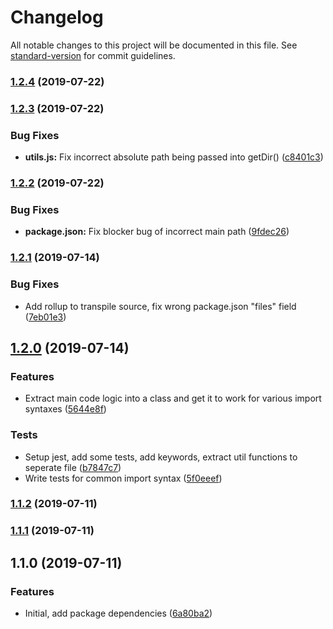 # Changelog

All notable changes to this project will be documented in this file. See [standard-version](https://github.com/conventional-changelog/standard-version) for commit guidelines.

### [1.2.4](https://github.com/bluepropane/babel-plugin-import-dir/compare/v1.2.3...v1.2.4) (2019-07-22)



### [1.2.3](https://github.com/bluepropane/babel-plugin-import-dir/compare/v1.2.2...v1.2.3) (2019-07-22)


### Bug Fixes

* **utils.js:** Fix incorrect absolute path being passed into getDir() ([c8401c3](https://github.com/bluepropane/babel-plugin-import-dir/commit/c8401c3))



### [1.2.2](https://github.com/bluepropane/babel-plugin-import-dir/compare/v1.2.1...v1.2.2) (2019-07-22)


### Bug Fixes

* **package.json:** Fix blocker bug of incorrect main path ([9fdec26](https://github.com/bluepropane/babel-plugin-import-dir/commit/9fdec26))



### [1.2.1](https://github.com/bluepropane/babel-plugin-import-dir/compare/v1.2.0...v1.2.1) (2019-07-14)


### Bug Fixes

* Add rollup to transpile source, fix wrong package.json "files" field ([7eb01e3](https://github.com/bluepropane/babel-plugin-import-dir/commit/7eb01e3))



## [1.2.0](https://github.com/bluepropane/babel-plugin-import-dir/compare/v1.1.2...v1.2.0) (2019-07-14)


### Features

* Extract main code logic into a class and get it to work for various import syntaxes ([5644e8f](https://github.com/bluepropane/babel-plugin-import-dir/commit/5644e8f))


### Tests

* Setup jest, add some tests, add keywords, extract util functions to seperate file ([b7847c7](https://github.com/bluepropane/babel-plugin-import-dir/commit/b7847c7))
* Write tests for common import syntax ([5f0eeef](https://github.com/bluepropane/babel-plugin-import-dir/commit/5f0eeef))



### [1.1.2](https://github.com/bluepropane/babel-plugin-import-dir/compare/v1.1.1...v1.1.2) (2019-07-11)



### [1.1.1](https://github.com/bluepropane/babel-plugin-import-dir/compare/v1.1.0...v1.1.1) (2019-07-11)



## 1.1.0 (2019-07-11)


### Features

* Initial, add package dependencies ([6a80ba2](https://github.com/bluepropane/babel-plugin-import-dir/commit/6a80ba2))
